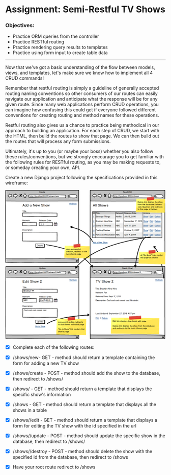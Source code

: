 # Assignment: Semi-Restful TV Shows

### Objectives:

- Practice ORM queries from the controller
- Practice RESTful routing
- Practice rendering query results to templates
- Practice using form input to create table data
<hr>
Now that we've got a basic understanding of the flow between models, views, and templates, let's make sure we know how to implement all 4 CRUD commands!

Remember that restful routing is simply a guideline of generally accepted routing naming conventions so other consumers of our routes can easily navigate our application and anticipate what the response will be for any given route. Since many web applications perform CRUD operations, you can imagine how confusing this could get if everyone followed different conventions for creating routing and method names for these operations.

Restful routing also gives us a chance to practice being methodical in our approach to building an application. For each step of CRUD, we start with the HTML, then build the routes to show that page. We can then build out the routes that will process any form submissions.

Ultimately, it's up to you (or maybe your boss) whether you also follow these rules/conventions, but we strongly encourage you to get familiar with the following rules for RESTful routing, as you may be making requests to, or someday creating your own, API.

Create a new Django project following the specifications provided in this wireframe:

![](crud_tvshows_django.png)

- [x] Complete each of the following routes:

- [x] /shows/new- GET - method should return a template containing the form for adding a new TV show

- [x] /shows/create - POST - method should add the show to the database, then redirect to /shows/<id>

- [x] /shows/<id> - GET - method should return a template that displays the specific show's information

- [x] /shows - GET - method should return a template that displays all the shows in a table

- [x] /shows/<id>/edit - GET - method should return a template that displays a form for editing the TV show with the id specified in the url

- [x] /shows/<id>/update - POST - method should update the specific show in the database, then redirect to /shows/<id>

- [x] /shows/<id>/destroy - POST - method should delete the show with the specified id from the database, then redirect to /shows

- [x] Have your root route redirect to /shows
